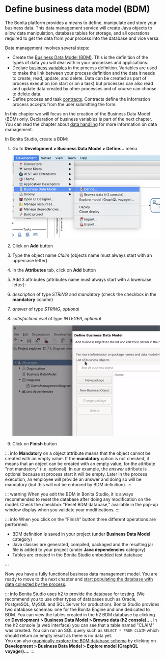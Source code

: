 # Define business data model (BDM)

The Bonita platform provides a means to define, manipulate and store your business data. This data management service will create Java objects to allow data manipulation, database tables for storage, and all operations required to get the data from your process into the database and vice versa.

Data management involves several steps:

- Create the [Business Data Model (BDM)](define-and-deploy-the-bdm.md). This is the definition of the types of data you will deal with in your processes and applications.
- Declare [business variables](specify-data-in-a-process-definition#toc4) in the process definition. Variables are used to make the link between your process definition and the data it needs to create, read, update, and delete. Data can be created as part of process execution (on start or on a task) but processes can also read and update data created by other processes and of course can choose to delete data.
- Define process and task [contracts](contracts-and-contexts.md). Contracts define the information process accepts from the user submitting the form.

In this chapter we will focus on the creation of the Business Data Model (BDM) only. Declaration of business variables is part of the next chapter. 
You can read the chapter about [data handling](data-handling-overview.md) for more information on data management. 

In Bonita Studio, create a BDM:

1. Go to **Development > Business Data Model > Define...** menu

   ![Define business data model menu](images/getting-started-tutorial/define-business-data-model/define-business-data-model-menu.png)<!--{.img-responsive .img-thumbnail}-->
2. Click on **Add** button
3. Type the object name _Claim_ (objects name must always start with an uppercase letter)
4. In the **Attributes** tab, click on **Add** button
5. Add 3 attributes (attributes name must always start with a lowercase letter):
6. _description_ of type _STRING_ and _mandatory_ (check the checkbox in the **mandatory** column)
7. _answer_ of type _STRING_, _optional_
8. _satisfactionLevel_ of type _INTEGER_, _optional_

   ![Create business object with attributes](images/getting-started-tutorial/define-business-data-model/create-business-object-with-attributes.gif)<!--{.img-responsive .img-thumbnail}-->
9. Click on **Finish** button

::: info
**Mandatory** on a object attribute means that the object cannot be created with an empty value. If the **mandatory** option is not checked, it means that an object can be created with an empty value, for the attribute "not mandatory" (i.e. optional). In our example, the _answer_ attribute is optional because at process start it will be empty. Later in the process execution, an employee will provide an answer and doing so will be mandatory (but this will not be enforced by BDM definition).
:::

::: warning
When you edit the BDM in Bonita Studio, it is always recommended to reset the database after doing any modification on the model. Check the checkbox "Reset BDM database," available in the pop-up window display when you validate your modifications.
:::

::: info
When you click on the "Finish" button three different operations are performed:

- BDM definition is saved in your project (under **Business Data Model** category)
- Java classes are generated, compiled, packaged and the resulting jar file is added to your project (under **Java dependencies** category)
- Tables are created in the Bonita Studio embedded test database

:::

Now you have a fully functional business data management model. You are ready to move to the next chapter and [start populating the database with data collected by the process](declare-business-variables.md). 

::: info
Bonita Studio uses h2 to provide the database for testing. (We recommend you to use other types of databases such as Oracle, PostgreSQL, MySQL and SQL Server for production). Bonita Studio provides two database schemas: one for the Bonita Engine and one dedicated to BDM. 
You can view the tables created in the h2 BDM database by clicking on **Development > Business Data Model > Browse data (h2 console)...**. In the h2 console (a web interface) you can see that a table named "CLAIM" was created. You can run an SQL query such as `SELECT * FROM CLAIM` which should return an empty result as there is no data yet.  
You can also [graphically explore the BDM database schema](data-management#toc0) by clicking on **Development > Business Data Model > Explore model (GraphQL voyager)...**. 
:::
